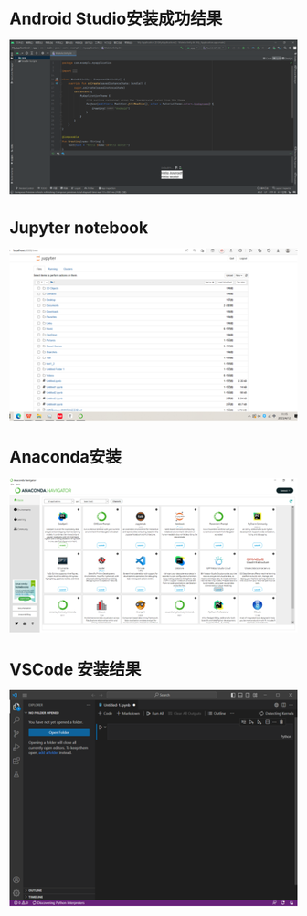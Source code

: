 # Android Studio安装成功结果

![image-20230412111655388](https://raw.githubusercontent.com/YanshenCunYun/Android-Test1/main/image-20230412111655388.png)







# Jupyter notebook

![image-20230412111523777](https://raw.githubusercontent.com/YanshenCunYun/Android-Test1/main/image-20230412111523777.png)



# Anaconda安装

![image-20230412111358845](https://raw.githubusercontent.com/YanshenCunYun/Android-Test1/main/image-20230412111358845.png)



# VSCode 安装结果

![image-20230412111419970](https://raw.githubusercontent.com/YanshenCunYun/Android-Test1/main/image-20230412111419970.png)
